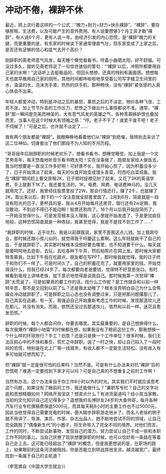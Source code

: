 # 冲动不倦，裸辞不休

最近，网上流行着这样的一个公式：“魄力+耐力+财力=快乐裸辞”。“裸辞”，要存够房租、生活费，以及可能产生的意外费用。有人说要攒够3个月工资才敢“裸辞”，有人说6个月，更有人说一年。由经济引发的内心恐慌，是“裸辞”魄力的关键，而更重要的是，有东家的时候谈下家通常理直气壮，但东家变成了上家之后，是否还有足够的信心和底气去开个高价？

刚辞职的斋老师意气风发，每天睡个懒觉看看书，哼着小曲晒太阳，好不舒服。可没过多久，就听见斋老师说了一句惊世骇俗的警句：“‘裸辞’以后，冲厕所都要用自己家的水啊！”这话听上去挺极品的，但回头想想，还真的特别有画面感。想想每天也就早晚用自己家的厕所，其他时间都哗啦啦地享受着公司写字楼卫生间里的水，温温的水，泡沫洗手液，热热的烘手机，那种畅快，没有“裸辞”紧张感的人真心体会不出来。

年轻人都爱冲动，特别是冲动之后的暴怒，暴怒之后的不淡定。物价各种飞涨，工资不涨，加上节节升高的工作压力，悲愤之下做出什么事情都说不准。通常，“裸辞”那一瞬间是完美而神圣的，大有意气风发的英雄之气，各种羡慕嫉妒恨也叠加而至，当事人在这个时候大有领袖之感：“哼。老子不干了！谁爱干谁干吧！老子不伺候了！”可是之后，也许就不淡定了……

我有两个朋友都是“裸辞”，我眼睁睁地看着他们从“裸辞”到悲催，我特别去采访了这二位神仙，切身套出了他们那段不为人知的岁月历程。

“哥哥我年后刚辞职的时候老欢乐了，想看书看书，想睡觉睡觉，加上我是一个文艺男青年，每天悠哉地听音乐看书晒太阳！实在没事做了，跑朋友家给人做饭去，我当时想要是一直没工作多好啊！可好景不长，我开始心慌了，因为积蓄没多少了，日子开始清淡了起来，每天的伙食开始变成馒头青菜，时而吃白菜炖鱼。我在“裸辞”期间赶上要交房租2K，日子顿时捉襟见肘了起来，又花了3K的英语学费，手上就剩下1K了。我还要生活的，1K，电费、网费、电话费神马的，没几天就用完了。还好，我曾经往股票里投了2W，那会行情还行，赚了2千，也就赚了2K，取出来以后，剩下的一个没注意就全部套里面了。2月到6月，简直就是一段没有阳光的日子。更杯具的是，我从4月开始每月还房贷，银行还有2w定期，我没敢动，不到迫不得已不能动啊！股票还割肉了。16个月以后我开始投简历了，一开始没觉得什么，可是发现根本没人理我，这心里就开始发虚了，于是更加疯狂地投，这种恐慌简直就是一种炼狱，我甚至觉得，我是不是找不到工作了……”

“我辞职的时候，近乎壮烈。我爸以前跟我说，家里不差我这点儿钱。加上我刚毕业，那时候还跟小孩儿似的，就觉得我干吗要这么累啊。这么年轻就耗干了自己的血，于是就辞职了。其实那时候根本没想好要去哪里，也不知道要干什么。每天就是傻呵呵地去逛街，去玩，去吃各种下午茶，然后拍照片在网上发。那时候大家都特羡慕我。比如下午我在吃甜点，朋友都在写PPT，那时候我就觉得，我的日子终于和你们不一样了。可是时间久了，自己的积蓄花完了，就要用家里的钱。开始觉得没什么，但我已经24岁了，每次都要向老爸要钱，觉得特不好意思张口。有时候看到电视上讲啃老族，就下意识地觉得是说我自己。那时候我第一次觉得“裸辞”太荒诞了，可是如果真的要工作的话，找什么工作呢？是工作就会和以前一样特辛苦，那不是又回到以前了么？还是我太幼稚了？根本没弄明白自己为什么会焦躁会冲动就辞职了，可是辞职之后心态也没有调整过来，只是把那问题撂那儿了，自己其实在逃避。有一天，我强迫自己开始重新考虑工作的时候，发现那道坎儿还在那儿，并没有消失。而我，依然还没过去那道坎儿，依然和以前一样，迷茫且愈发恐慌。”

辞职的时候，每个人都会问你，你要去哪里。其实最重要的，是自己想换得什么。每次我爆炸“裸辞小地雷”的时候都在想，如果我没有了眼前这份工作，那我想换一个什么样的环球旅行？手工？创意？还是只是换一个工作单位？很多时候，我们无法压抑心中的不快和重负，慌忙之中辞职。逞了一时之快，却让自己陷入了一段时间的恐慌，特别是在北上广等一线城市，有收入都不一定能生活轻松，没有收入有多可怕就可想而知了。

但“裸辞”就一定是很可怕的后果吗？当然不是。可是有什么办法来对抗“裸辞”后的恐慌呢？难道一定要找到下家才可以吗？可是自己真的不想重复之前的工作啊！

当然有办法。这个办法来自于你工作8小时以外的时光。其实我们平时就应该思考这个问题，如果没有了眼前的工作，我还能做什么？“兼职写专栏？自己的文字功底和思想精髓如何？网络开淘宝店？想卖点什么？有进货渠道吗？给小孩当家教，当初的文化知识自己还记得多少？遥想我的名博好友24岁的大鱼帅哥，每月各种汽车行业专栏撰稿费保底5000元，而其每天耗8小时的主要工作也不过5000元，因此当他觉得自己需要充电的时候，便大踏步辞职游走他乡了。而名人老徐的例子就不用讲了，导演、演员、作家、杂志出品人，她不断地尝试不同的领域，让自己完全跳脱了“偶像新生代”的小圈子，将生命带入了完全不同的境界。对他们而言，工作的同时，不断尝试新事物，发现自己的潜力，努力尝试让自己干成一些和本职工作不同的事儿。当自己厌倦了现状想要辞职的时候，也可以恰好有一条路在等着自己走上去。这可能已经超出了“裸辞”的概念，但是我更想说的是，在职场的路上，如果眼前的这条河流被阻挡，你是否能立刻转战其他支流，越流越宽广，最终找到一条属于自己的主航道？

（李宽摘自《中国大学生就业》）